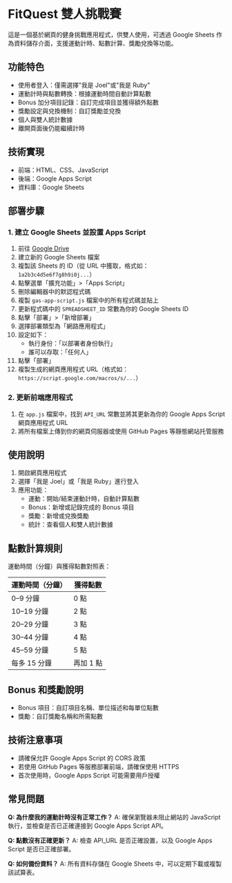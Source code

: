 # FitQuest 雙人挑戰賽

這是一個基於網頁的健身挑戰應用程式，供雙人使用，可透過 Google Sheets 作為資料儲存介面，支援運動計時、點數計算、獎勵兌換等功能。

## 功能特色

- 使用者登入：僅需選擇"我是 Joel"或"我是 Ruby"
- 運動計時與點數轉換：根據運動時間自動計算點數
- Bonus 加分項目記錄：自訂完成項目並獲得額外點數
- 獎勵設定與兌換機制：自訂獎勵並兌換
- 個人與雙人統計數據
- 離開頁面後仍能繼續計時

## 技術實現

- 前端：HTML、CSS、JavaScript
- 後端：Google Apps Script
- 資料庫：Google Sheets

## 部署步驟

### 1. 建立 Google Sheets 並設置 Apps Script

1. 前往 [Google Drive](https://drive.google.com)
2. 建立新的 Google Sheets 檔案
3. 複製該 Sheets 的 ID（從 URL 中獲取，格式如：`1a2b3c4d5e6f7g8h9i0j...`）
4. 點擊選單「擴充功能」>「Apps Script」
5. 刪除編輯器中的默認程式碼
6. 複製 `gas-app-script.js` 檔案中的所有程式碼並貼上
7. 更新程式碼中的 `SPREADSHEET_ID` 常數為你的 Google Sheets ID
8. 點擊「部署」>「新增部署」
9. 選擇部署類型為「網路應用程式」
10. 設定如下：
    - 執行身份：「以部署者身份執行」
    - 誰可以存取：「任何人」
11. 點擊「部署」
12. 複製生成的網頁應用程式 URL（格式如：`https://script.google.com/macros/s/...`）

### 2. 更新前端應用程式

1. 在 `app.js` 檔案中，找到 `API_URL` 常數並將其更新為你的 Google Apps Script 網頁應用程式 URL
2. 將所有檔案上傳到你的網頁伺服器或使用 GitHub Pages 等靜態網站托管服務

## 使用說明

1. 開啟網頁應用程式
2. 選擇「我是 Joel」或「我是 Ruby」進行登入
3. 應用功能：
   - 運動：開始/結束運動計時，自動計算點數
   - Bonus：新增或記錄完成的 Bonus 項目
   - 獎勵：新增或兌換獎勵
   - 統計：查看個人和雙人統計數據

## 點數計算規則

運動時間（分鐘）與獲得點數對照表：

| 運動時間（分鐘） | 獲得點數 |
|---------------|---------|
| 0–9 分鐘      | 0 點    |
| 10–19 分鐘    | 2 點    |
| 20–29 分鐘    | 3 點    |
| 30–44 分鐘    | 4 點    |
| 45–59 分鐘    | 5 點    |
| 每多 15 分鐘   | 再加 1 點 |

## Bonus 和獎勵說明

- Bonus 項目：自訂項目名稱、單位描述和每單位點數
- 獎勵：自訂獎勵名稱和所需點數

## 技術注意事項

- 請確保允許 Google Apps Script 的 CORS 政策
- 若使用 GitHub Pages 等服務部署前端，請確保使用 HTTPS
- 首次使用時，Google Apps Script 可能需要用戶授權

## 常見問題

**Q: 為什麼我的運動計時沒有正常工作？**
A: 確保瀏覽器未阻止網站的 JavaScript 執行，並檢查是否已正確連接到 Google Apps Script API。

**Q: 點數沒有正確更新？**
A: 檢查 API_URL 是否正確設置，以及 Google Apps Script 是否已正確部署。

**Q: 如何備份資料？**
A: 所有資料存儲在 Google Sheets 中，可以定期下載或複製該試算表。 